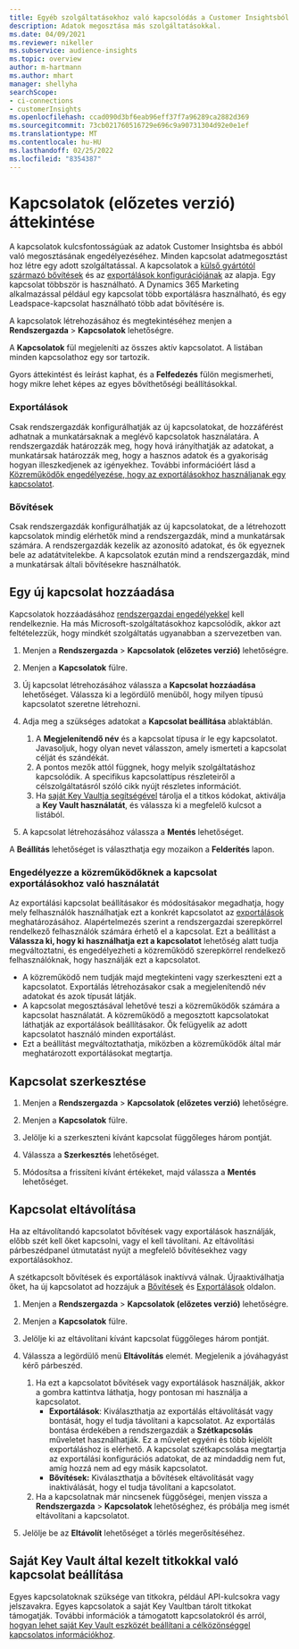 ```yaml
---
title: Egyéb szolgáltatásokhoz való kapcsolódás a Customer Insightsból.
description: Adatok megosztása más szolgáltatásokkal.
ms.date: 04/09/2021
ms.reviewer: nikeller
ms.subservice: audience-insights
ms.topic: overview
author: m-hartmann
ms.author: mhart
manager: shellyha
searchScope:
- ci-connections
- customerInsights
ms.openlocfilehash: ccad090d3bf6eab96eff37f7a96289ca2882d369
ms.sourcegitcommit: 73cb021760516729e696c9a90731304d92e0e1ef
ms.translationtype: MT
ms.contentlocale: hu-HU
ms.lasthandoff: 02/25/2022
ms.locfileid: "8354387"
---
```

# <a name="connections-preview-overview"></a>Kapcsolatok (előzetes verzió) áttekintése

A kapcsolatok kulcsfontosságúak az adatok Customer Insightsba és abból való megosztásának engedélyezéséhez. Minden kapcsolat adatmegosztást hoz létre egy adott szolgáltatással. A kapcsolatok a [külső gyártótól származó bővítések](enrichment-hub.md) és az [exportálások konfigurációjának](export-destinations.md) az alapja. Egy kapcsolat többször is használható. A Dynamics 365 Marketing alkalmazással például egy kapcsolat több exportálásra használható, és egy Leadspace-kapcsolat használható több adat bővítésére is.

A kapcsolatok létrehozásához és megtekintéséhez menjen a **Rendszergazda** > **Kapcsolatok** lehetőségre.

A **Kapcsolatok** fül megjeleníti az összes aktív kapcsolatot. A listában minden kapcsolathoz egy sor tartozik. 

Gyors áttekintést és leírást kaphat, és a **Felfedezés** fülön megismerheti, hogy mikre lehet képes az egyes bővíthetőségi beállításokkal.

### <a name="exports"></a>Exportálások

Csak rendszergazdák konfigurálhatják az új kapcsolatokat, de hozzáférést adhatnak a munkatársaknak a meglévő kapcsolatok használatára. A rendszergazdák határozzák meg, hogy hová irányíthatják az adatokat, a munkatársak határozzák meg, hogy a hasznos adatok és a gyakoriság hogyan illeszkedjenek az igényekhez. További információért lásd a [Közreműködők engedélyezése, hogy az exportálásokhoz használjanak egy kapcsolatot](#allow-contributors-to-use-a-connection-for-exports).

### <a name="enrichments"></a>Bővítések

Csak rendszergazdák konfigurálhatják az új kapcsolatokat, de a létrehozott kapcsolatok mindig elérhetők mind a rendszergazdák, mind a munkatársak számára. A rendszergazdák kezelik az azonosító adatokat, és ők egyeznek bele az adatátvitelekbe. A kapcsolatok ezután mind a rendszergazdák, mind a munkatársak általi bővítésekre használhatók.

## <a name="add-a-new-connection"></a>Egy új kapcsolat hozzáadása

Kapcsolatok hozzáadásához [rendszergazdai engedélyekkel](permissions.md) kell rendelkeznie. Ha más Microsoft-szolgáltatásokhoz kapcsolódik, akkor azt feltételezzük, hogy mindkét szolgáltatás ugyanabban a szervezetben van.

1. Menjen a **Rendszergazda** > **Kapcsolatok (előzetes verzió)** lehetőségre.

1. Menjen a **Kapcsolatok** fülre.

1. Új kapcsolat létrehozásához válassza a **Kapcsolat hozzáadása** lehetőséget. Válassza ki a legördülő menüből, hogy milyen típusú kapcsolatot szeretne létrehozni.

1. Adja meg a szükséges adatokat a **Kapcsolat beállítása** ablaktáblán. 
   1. A **Megjelenítendő név** és a kapcsolat típusa ír le egy kapcsolatot. Javasoljuk, hogy olyan nevet válasszon, amely ismerteti a kapcsolat célját és szándékát.
   1. A pontos mezők attól függnek, hogy melyik szolgáltatáshoz kapcsolódik. A specifikus kapcsolattípus részleteiről a célszolgáltatásról szóló cikk nyújt részletes információt.
   1. Ha [saját Key Vaultja segítségével](use-azure-key-vault.md) tárolja el a titkos kódokat, aktiválja a **Key Vault használatát**, és válassza ki a megfelelő kulcsot a listából.

1. A kapcsolat létrehozásához válassza a **Mentés** lehetőséget.

A **Beállítás** lehetőséget is választhatja egy mozaikon a **Felderítés** lapon.

### <a name="allow-contributors-to-use-a-connection-for-exports"></a>Engedélyezze a közreműködőknek a kapcsolat exportálásokhoz való használatát

Az exportálási kapcsolat beállításakor és módosításakor megadhatja, hogy mely felhasználók használhatjak ezt a konkrét kapcsolatot az [exportálások](export-destinations.md) meghatározásához. Alapértelmezés szerint a rendszergazdai szerepkörrel rendelkező felhasználók számára érhető el a kapcsolat. Ezt a beállítást a **Válassza ki, hogy ki használhatja ezt a kapcsolatot** lehetőség alatt tudja megváltoztatni, és engedélyezheti a közreműködő szerepkörrel rendelkező felhasználóknak, hogy használják ezt a kapcsolatot.

- A közreműködő nem tudják majd megtekinteni vagy szerkeszteni ezt a kapcsolatot. Exportálás létrehozásakor csak a megjelenítendő név adatokat és azok típusát látják.
- A kapcsolat megosztásával lehetővé teszi a közreműködők számára a kapcsolat használatát. A közreműködő a megosztott kapcsolatokat láthatják az exportálások beállításakor. Ők felügyelik az adott kapcsolatot használó minden exportálást.
- Ezt a beállítást megváltoztathatja, miközben a közreműködők által már meghatározott exportálásokat megtartja.

## <a name="edit-a-connection"></a>Kapcsolat szerkesztése

1. Menjen a **Rendszergazda** > **Kapcsolatok (előzetes verzió)** lehetőségre.

1. Menjen a **Kapcsolatok** fülre.

1. Jelölje ki a szerkeszteni kívánt kapcsolat függőleges három pontját.

1. Válassza a **Szerkesztés** lehetőséget.

1. Módosítsa a frissíteni kívánt értékeket, majd válassza a **Mentés** lehetőséget.

## <a name="remove-a-connection"></a>Kapcsolat eltávolítása

Ha az eltávolítandó kapcsolatot bővítések vagy exportálások használják, előbb szét kell őket kapcsolni, vagy el kell távolítani. Az eltávolítási párbeszédpanel útmutatást nyújt a megfelelő bővítésekhez vagy exportálásokhoz. 

A szétkapcsolt bővítések és exportálások inaktívvá válnak. Újraaktiválhatja őket, ha új kapcsolatot ad hozzájuk a [Bővítések](enrichment-hub.md) és [Exportálások](export-destinations.md) oldalon.

1. Menjen a **Rendszergazda** > **Kapcsolatok (előzetes verzió)** lehetőségre.

1. Menjen a **Kapcsolatok** fülre.

1. Jelölje ki az eltávolítani kívánt kapcsolat függőleges három pontját.

1. Válassza a legördülő menü **Eltávolítás** elemét. Megjelenik a jóváhagyást kérő párbeszéd.

   1. Ha ezt a kapcsolatot bővítések vagy exportálások használják, akkor a gombra kattintva láthatja, hogy pontosan mi használja a kapcsolatot.
      - **Exportálások**: Kiválaszthatja az exportálás eltávolítását vagy bontását, hogy el tudja távolítani a kapcsolatot. Az exportálás bontása érdekében a rendszergazdák a **Szétkapcsolás** műveletet használhatják. Ez a művelet egyéni és több kijelölt exportáláshoz is elérhető. A kapcsolat szétkapcsolása megtartja az exportálási konfigurációs adatokat, de az mindaddig nem fut, amíg hozzá nem ad egy másik kapcsolatot.
      - **Bővítések:** Kiválaszthatja a bővítések eltávolítását vagy inaktiválását, hogy el tudja távolítani a kapcsolatot. 
   1. Ha a kapcsolatnak már nincsenek függőségei, menjen vissza a **Rendszergazda** > **Kapcsolatok** lehetőséghez, és próbálja meg ismét eltávolítani a kapcsolatot.

1. Jelölje be az **Eltávolít** lehetőséget a törlés megerősítéséhez.

## <a name="set-up-connections-with-secrets-managed-by-your-own-key-vault"></a>Saját Key Vault által kezelt titkokkal való kapcsolat beállítása

Egyes kapcsolatoknak szüksége van titkokra, például API-kulcsokra vagy jelszavakra. Egyes kapcsolatok a saját Key Vaultban tárolt titkokat támogatják. További információk a támogatott kapcsolatokról és arról, [hogyan lehet saját Key Vault eszközét beállítani a célközönséggel kapcsolatos információkhoz](use-azure-key-vault.md).
